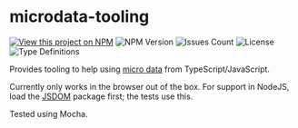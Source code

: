 # microdata-tooling

[![View this project on NPM](https://img.shields.io/npm/v/microdata-tooling.svg)](https://www.npmjs.com/package/microdata-tooling)
![NPM Version](https://img.shields.io/npm/dm/microdata-tooling.svg)
![Issues Count](https://img.shields.io/github/issues/samuelenglard/microdata-tooling)
![License](https://img.shields.io/github/license/samuelenglard/microdata-tooling)
![Type Definitions](https://img.shields.io/npm/types/microdata-tooling)

Provides tooling to help using [micro data](https://html.spec.whatwg.org/multipage/microdata.html) from TypeScript/JavaScript.

Currently only works in the browser out of the box. For support in NodeJS, load the [JSDOM](https://github.com/jsdom/jsdom) package first; the tests use this.

Tested using Mocha.
